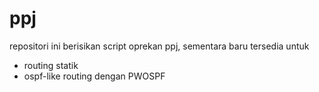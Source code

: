 ppj
===
repositori ini berisikan script oprekan ppj, sementara baru tersedia untuk
- routing statik
- ospf-like routing dengan PWOSPF
